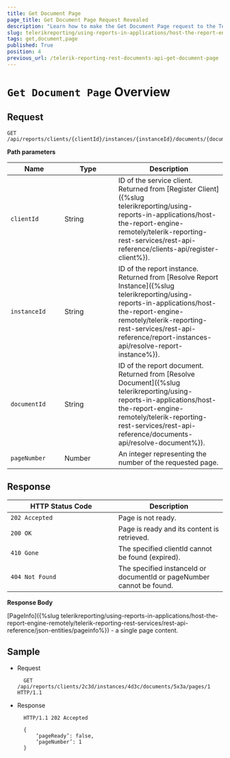 ```yaml
---
title: Get Document Page
page_title: Get Document Page Request Revealed
description: "Learn how to make the Get Document Page request to the Telerik Reporting REST Service and what response to expect."
slug: telerikreporting/using-reports-in-applications/host-the-report-engine-remotely/telerik-reporting-rest-services/rest-api-reference/documents-api/get-document-page
tags: get,document,page
published: True
position: 4
previous_url: /telerik-reporting-rest-documents-api-get-document-page
---
```


<style>
table th:first-of-type {
	width: 25%;
}
table th:nth-of-type(2) {
	width: 25%;
}
table th:nth-of-type(3) {
	width: 50%;
}
</style>

# `Get Document Page` Overview

## Request

	GET /api/reports/clients/{clientId}/instances/{instanceId}/documents/{documentId}/pages/{pageNumber}

__Path parameters__

| Name | Type | Description |
| ------ | ------ | ------ |
|`clientId`|String|ID of the service client. Returned from [Register Client]({%slug telerikreporting/using-reports-in-applications/host-the-report-engine-remotely/telerik-reporting-rest-services/rest-api-reference/clients-api/register-client%}).|
|`instanceId`|String|ID of the report instance. Returned from [Resolve Report Instance]({%slug telerikreporting/using-reports-in-applications/host-the-report-engine-remotely/telerik-reporting-rest-services/rest-api-reference/report-instances-api/resolve-report-instance%}).|
|`documentId`|String|ID of the report document. Returned from [Resolve Document]({%slug telerikreporting/using-reports-in-applications/host-the-report-engine-remotely/telerik-reporting-rest-services/rest-api-reference/documents-api/resolve-document%}).|
|`pageNumber`|Number|An integer representing the number of the requested page.|

## Response

| HTTP Status Code | Description |
| ------ | ------ |
|`202 Accepted`|Page is not ready.|
|`200 OK`|Page is ready and its content is retrieved.|
|`410 Gone`|The specified clientId cannot be found (expired).|
|`404 Not Found`|The specified instanceId or documentId or pageNumber cannot be found.|

__Response Body__

[PageInfo]({%slug telerikreporting/using-reports-in-applications/host-the-report-engine-remotely/telerik-reporting-rest-services/rest-api-reference/json-entities/pageinfo%}) - a single page content.

## Sample

* Request

		GET /api/reports/clients/2c3d/instances/4d3c/documents/5x3a/pages/1 HTTP/1.1

* Response

		HTTP/1.1 202 Accepted

		{
			‘pageReady’: false,
			‘pageNumber’: 1
		}

